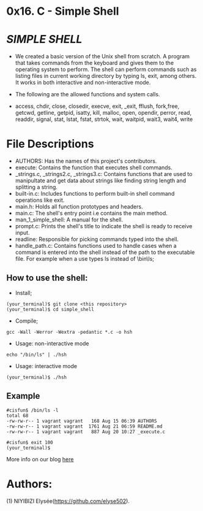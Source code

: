 # 0x16. C - Simple Shell
# *SIMPLE SHELL*
* We created a basic version of the Unix shell from scratch. A program that takes commands from the keyboard and gives them to the operating system to perform. The shell can perform commands such as listing files in current working directory by typing ls, exit, among others. It works in both interactive and non-interactive mode.

* The following are the allowed functions and system calls.

* access, chdir, close, closedir, execve, exit, _exit, fflush, fork,free, getcwd, getline, getpid, isatty, kill, malloc, open, opendir, perror, read, readdir, signal, stat, lstat, fstat, strtok, wait, waitpid, wait3, wait4, write

# File Descriptions
* AUTHORS: Has the names of this project's contributors.
* execute: Contains the function that executes shell commands.
* _strings.c, _strings2.c, _strings3.c: Contains functions that are used to manipultate and get data about strings like finding string length and splitting a string.
* built-in.c: Includes functions to perform built-in shell command operations like exit.
* main.h: Holds all function prototypes and headers.
* main.c: The shell's entry point i.e contains the main method.
* man_1_simple_shell: A manual for the shell.
* prompt.c: Prints the shell's title to indicate the shell is ready to receive input.
* readline: Responsible for picking commands typed into the shell.
* handle_path.c: Contains functions used to handle cases when a command is entered into the shell instead of the path to the executable file. For example when a use types ls instead of \bin\ls;
## How to use the shell:
* Install;
```
(your_terminal)$ git clone <this repository>
(your_terminal)$ cd simple_shell
```
* Compile;
```
gcc -Wall -Werror -Wextra -pedantic *.c -o hsh
```
* Usage: non-interactive mode
```
echo "/bin/ls" | ./hsh
```
* Usage: interactive mode
```
(your_terminal)$ ./hsh
```
## Example
```
#cisfun$ /bin/ls -l
total 68
-rw-rw-r-- 1 vagrant vagrant   168 Aug 15 06:39 AUTHORS
-rw-rw-r-- 1 vagrant vagrant  1761 Aug 21 06:59 README.md
-rw-rw-r-- 1 vagrant vagrant   887 Aug 20 10:27 _execute.c

#cisfun$ exit 100
(your_terminal)$
```
More info on our blog [here](https://medium.com/@muxanz/how-the-shell-works-internally-when-entering-a-command-42f08458870)

# Authors:
(1) NIYIBIZI Elysée(https://github.com/elyse502).
